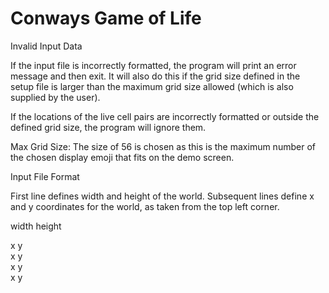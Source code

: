 # Conways Game of Life

Invalid Input Data

If the input file is incorrectly formatted, the program will print an error message and then exit. It will also do this if the grid size defined in the setup file is larger than the maximum grid size allowed (which is also supplied by the user). 

If the locations of the live cell pairs are incorrectly formatted or outside the defined grid size, the program will ignore them.

Max Grid Size: The size of 56 is chosen as this is the maximum number of the chosen display emoji that fits on the demo screen.

Input File Format

First line defines width and height of the world.
Subsequent lines define x and y coordinates for the world, as taken from the top left corner.

width height

x y<br>
x y<br>
x y<br>
x y<br>